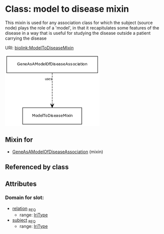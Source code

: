 
# Class: model to disease mixin


This mixin is used for any association class for which the subject (source node) plays the role of a 'model', in that it recapitulates some features of the disease in a way that is useful for studying the disease outside a patient carrying the disease

URI: [biolink:ModelToDiseaseMixin](https://w3id.org/biolink/vocab/ModelToDiseaseMixin)

![img](images/ModelToDiseaseMixin.png)

## Mixin for

 * [GeneAsAModelOfDiseaseAssociation](GeneAsAModelOfDiseaseAssociation.md) (mixin) 

## Referenced by class


## Attributes


### Domain for slot:

 * [relation](model_to_disease_mixin_relation.md)  <sub>REQ</sub>
    * range: [IriType](IriType.md)
 * [subject](model_to_disease_mixin_subject.md)  <sub>REQ</sub>
    * range: [IriType](IriType.md)
